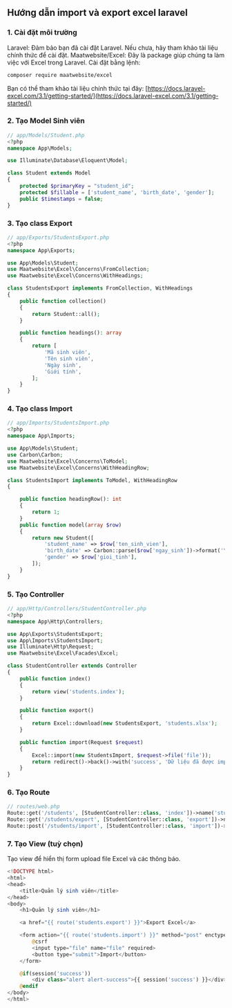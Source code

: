 ## Hướng dẫn import và export excel laravel

### 1. Cài đặt môi trường

Laravel: Đảm bảo bạn đã cài đặt Laravel. Nếu chưa, hãy tham khảo tài liệu chính thức để cài đặt.
Maatwebsite/Excel: Đây là package giúp chúng ta làm việc với Excel trong Laravel. Cài đặt bằng lệnh:

```bash
composer require maatwebsite/excel
```

Bạn có thể tham khảo tài liệu chính thức tại đây: [https://docs.laravel-excel.com/3.1/getting-started/](https://docs.laravel-excel.com/3.1/getting-started/)

### 2. Tạo Model Sinh viên

```php
// app/Models/Student.php
<?php
namespace App\Models;

use Illuminate\Database\Eloquent\Model;

class Student extends Model
{
    protected $primaryKey = "student_id";
    protected $fillable = ['student_name', 'birth_date', 'gender'];
    public $timestamps = false;
}

```

### 3. Tạo class Export

```php
// app/Exports/StudentsExport.php
<?php
namespace App\Exports;

use App\Models\Student;
use Maatwebsite\Excel\Concerns\FromCollection;
use Maatwebsite\Excel\Concerns\WithHeadings;

class StudentsExport implements FromCollection, WithHeadings
{
    public function collection()
    {
        return Student::all();
    }

    public function headings(): array
    {
        return [
            'Mã sinh viên',
            'Tên sinh viên',
            'Ngày sinh',
            'Giới tính',
        ];
    }
}

```

### 4. Tạo class Import

```php
// app/Imports/StudentsImport.php
<?php
namespace App\Imports;

use App\Models\Student;
use Carbon\Carbon;
use Maatwebsite\Excel\Concerns\ToModel;
use Maatwebsite\Excel\Concerns\WithHeadingRow;

class StudentsImport implements ToModel, WithHeadingRow
{

    public function headingRow(): int
    {
        return 1;
    }
    public function model(array $row)
    {
        return new Student([
            'student_name' => $row['ten_sinh_vien'],
            'birth_date' => Carbon::parse($row['ngay_sinh'])->format('Y-m-d'),
            'gender' => $row['gioi_tinh'],
        ]);
    }
}
```

### 5. Tạo Controller

```php
// app/Http/Controllers/StudentController.php
<?php
namespace App\Http\Controllers;

use App\Exports\StudentsExport;
use App\Imports\StudentsImport;
use Illuminate\Http\Request;
use Maatwebsite\Excel\Facades\Excel;

class StudentController extends Controller
{
    public function index()
    {
        return view('students.index');
    }

    public function export()
    {
        return Excel::download(new StudentsExport, 'students.xlsx');
    }

    public function import(Request $request)
    {
        Excel::import(new StudentsImport, $request->file('file'));
        return redirect()->back()->with('success', 'Dữ liệu đã được import thành công.');
    }
}
```

### 6. Tạo Route

```php
// routes/web.php
Route::get('/students', [StudentController::class, 'index'])->name('students.index');
Route::get('/students/export', [StudentController::class, 'export'])->name('students.export');
Route::post('/students/import', [StudentController::class, 'import'])->name('students.import');

```

### 7. Tạo View (tuỳ chọn)

Tạo view để hiển thị form upload file Excel và các thông báo.

```php
<!DOCTYPE html>
<html>
<head>
    <title>Quản lý sinh viên</title>
</head>
<body>
    <h1>Quản lý sinh viên</h1>

    <a href="{{ route('students.export') }}">Export Excel</a>

    <form action="{{ route('students.import') }}" method="post" enctype="multipart/form-data">
        @csrf
        <input type="file" name="file" required>
        <button type="submit">Import</button>
    </form>

    @if(session('success'))
        <div class="alert alert-success">{{ session('success') }}</div>
    @endif
</body>
</html>
```
